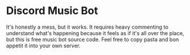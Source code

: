 # Discord Music Bot

It's honestly a mess, but it works. It requires heavy commenting to understand what's happening because it feels as if it's all over the place, but this is free music bot source code. Feel free to copy pasta and bon appetit it into your own server. 
